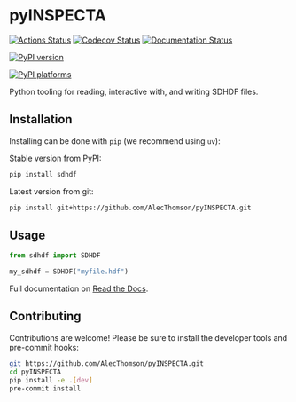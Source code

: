 # pyINSPECTA

[![Actions Status][actions-badge]][actions-link]
[![Codecov Status][codecov-badge]][codecov-link]
[![Documentation Status][rtd-badge]][rtd-link]

[![PyPI version][pypi-version]][pypi-link]

<!-- [![Conda-Forge][conda-badge]][conda-link] -->

[![PyPI platforms][pypi-platforms]][pypi-link]

<!-- [![GitHub Discussion][github-discussions-badge]][github-discussions-link] -->

<!-- prettier-ignore-start -->
[codecov-link]:             https://codecov.io/gh/AlecThomson/pyINSPECTA
[codecov-badge]:            https://codecov.io/gh/AlecThomson/pyINSPECTA/graph/badge.svg?token=7EARBRN20D
[actions-badge]:            https://github.com/AlecThomson/pyINSPECTA/actions/workflows/ci.yml/badge.svg
[actions-link]:             https://github.com/AlecThomson/pyINSPECTA/actions
[pypi-link]:                https://pypi.org/project/sdhdf/
[pypi-platforms]:           https://img.shields.io/pypi/pyversions/sdhdf
[pypi-version]:             https://img.shields.io/pypi/v/sdhdf
[rtd-badge]:                https://readthedocs.org/projects/pyinspecta/badge/?version=latest
[rtd-link]:                 https://pyinspecta.readthedocs.io/en/latest/?badge=latest


<!-- prettier-ignore-end -->

Python tooling for reading, interactive with, and writing SDHDF files.

<!-- SPHINX-START -->
## Installation

Installing can be done with `pip` (we recommend using `uv`):

Stable version from PyPI:

```bash
pip install sdhdf
```

Latest version from git:

```bash
pip install git+https://github.com/AlecThomson/pyINSPECTA.git
```

## Usage

```python
from sdhdf import SDHDF

my_sdhdf = SDHDF("myfile.hdf")
```

Full documentation on [Read the Docs](https://pyinspecta.readthedocs.io/en/latest/).

## Contributing

Contributions are welcome! Please be sure to install the developer tools and pre-commit hooks:

```bash
git https://github.com/AlecThomson/pyINSPECTA.git
cd pyINSPECTA
pip install -e .[dev]
pre-commit install
```
